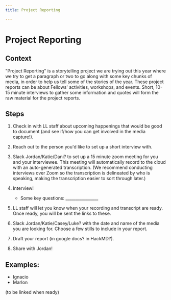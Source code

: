 ```yaml
---
title: Project Reporting

---
```


# Project Reporting
## Context
"Project Reporting" is a storytelling project we are trying out this year where we try to get a paragraph or two to go along with some key chunks of media, in order to help us tell some of the stories of the year. These project reports can be about Fellows' activities, workshops, and events. Short, 10-15 minute interviews to gather some information and quotes will form the raw material for the project reports.

## Steps
1. Check in with LL staff about upcoming happenings that would be good to document (and see if/how you can get involved in the media capture!).
2. Reach out to the person you'd like to set up a short interview with.
3. Slack Jordan/Katie/Dani? to set up a 15 minute zoom meeting for you and your interviewee. This meeting will automatically record to the cloud with an auto-generated transcription. (We recommend conducting interviews over Zoom so the transcription is delineated by who is speaking, making the transcription easier to sort through later.)
4. Interview!
   - Some key questions: ________________
     
6. LL staff will let you know when your recording and transcript are ready. Once ready, you will be sent the links to these.
7. Slack Jordan/Katie/Casey/Luke? with the date and name of the media you are looking for. Choose a few stills to include in your report.
8. Draft your report (in google docs? in HackMD?).
9. Share with Jordan!


## Examples:
- Ignacio
- Marlon

(to be linked when ready)